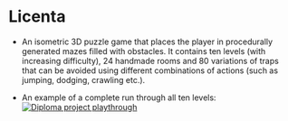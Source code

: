 # Licenta

* An isometric 3D puzzle game that places the player in procedurally generated mazes filled with obstacles. It contains ten levels (with increasing difficulty), 24 handmade rooms and 80 variations of traps that can be avoided using different combinations of actions (such as jumping, dodging, crawling etc.).

* An example of a complete run through all ten levels:  
[![Diploma project playthrough](http://img.youtube.com/vi/6MpJtDEK1Ds/0.jpg)](http://www.youtube.com/watch?v=6MpJtDEK1Ds "Diploma project playthrough")
